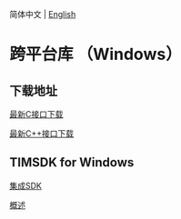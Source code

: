 简体中文 | [English](./README_EN.md)

# 跨平台库 （Windows）

## 下载地址

[最新C接口下载](https://im.sdk.cloud.tencent.cn/download/plus/6.1.2166/cross_platform/ImSDK_Windows_C_6.1.2166.zip)

[最新C++接口下载](https://im.sdk.cloud.tencent.cn/download/plus/6.1.2166/cross_platform/ImSDK_Windows_CPP_6.1.2166.zip)

## TIMSDK for Windows

[集成SDK](https://cloud.tencent.com/document/product/269/33489)

[概述](https://cloud.tencent.com/document/product/269/33490)
